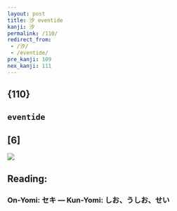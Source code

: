 ```yaml
---
layout: post
title: 汐 eventide
kanji: 汐
permalink: /110/
redirect_from:
 - /汐/
 - /eventide/
pre_kanji: 109
nex_kanji: 111
---
```


## {110}

## `eventide`

## [6]

<div class="stroke"><img src="E6B190.png" /></div>

## Reading:

### On-Yomi: セキ &mdash; Kun-Yomi: しお、うしお、せい
